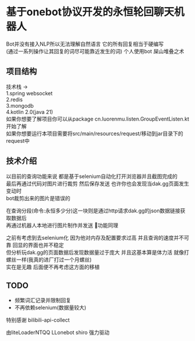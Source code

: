 # 基于onebot协议开发的永恒轮回聊天机器人

Bot并没有接入NLP所以无法理解自然语言 它的所有回复相当于硬编写    
(通过一系列操作让其回复的词尽可能靠近发生的词)
个人使用bot 屎山堆叠之术   

## 项目结构

技术栈 ->    
1.spring websocket   
2.redis   
3.mongodb   
4.kotlin 2.0(java 21)    
如果你想要了解项目你可以从package cn.luorenmu.listen.GroupEventListen.kt开始了解    
如果你想要运行本项目需要将src/main/resources/request/移动到jar目录下的request中

## 技术介绍   
以目前的查询功能来说 都是基于selenium自动化打开浏览器并且截图完成的  
最后再通过代码对图片进行裁剪 然后保存发送 也许你也会发现当dak.gg页面发生变动时   
bot裁剪出来的图片是错误的 
      
在查询分段(命令:永恒多少分)这一块则是通过http请求dak.gg的json数据链接获取数据后  
再通过机器人本地进行图片制作并发送  🦌功能同理    
      
之前有考虑到去selenium化 因为他对内存及配置要求过高 并且查询的速度并不可靠 回显的界面也并不稳定   
但分析玩dak.gg的页面数据后发现数据量过于庞大 并且这基本算是体力活 就像打螺丝一样(我真的进厂打过一个月螺丝)    
实在是无趣 后面便不再考虑这方面的移植


## TODO

- 频繁词汇记录并限制回复
- 不再依赖selenium(数据量较大)       
      
     
特别感谢 bilibili-api-collect     

由liteLoaderNTQQ LLonebot shiro 强力驱动
